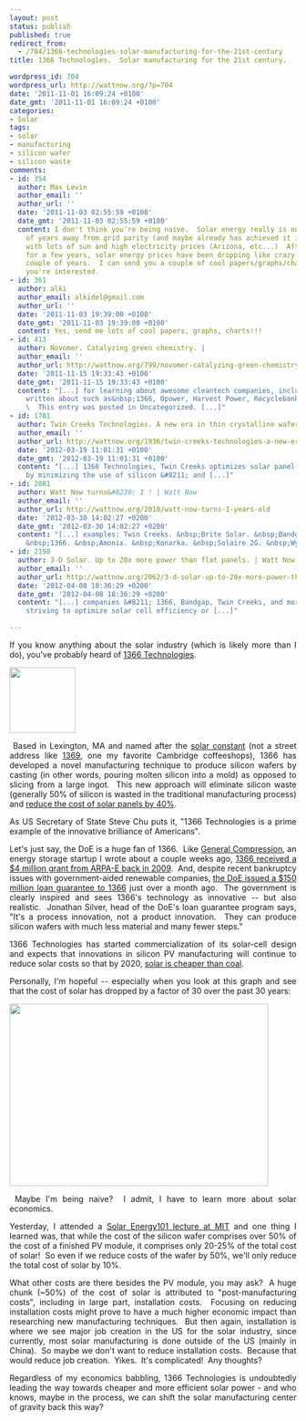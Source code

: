 ```yaml
---
layout: post
status: publish
published: true
redirect_from:
  - /704/1366-technologies-solar-manufacturing-for-the-21st-century
title: 1366 Technologies.  Solar manufacturing for the 21st century.

wordpress_id: 704
wordpress_url: http://wattnow.org/?p=704
date: '2011-11-01 16:09:24 +0100'
date_gmt: '2011-11-01 16:09:24 +0100'
categories:
- Solar
tags:
- solar
- manufacturing
- silicon wafer
- silicon waste
comments:
- id: 354
  author: Max Levin
  author_email: ''
  author_url: ''
  date: '2011-11-03 02:55:59 +0100'
  date_gmt: '2011-11-03 02:55:59 +0100'
  content: I don't think you're being naive.  Solar energy really is only a couple
    of years away from grid parity (and maybe already has achieved it in some places
    with lots of sun and high electricity prices (Arizona, etc...)  After stalling
    for a few years, solar energy prices have been dropping like crazy over the past
    couple of years.  I can send you a couple of cool papers/graphs/charts about if
    you're interested.
- id: 361
  author: alki
  author_email: alkidel@gmail.com
  author_url: ''
  date: '2011-11-03 19:39:00 +0100'
  date_gmt: '2011-11-03 19:39:00 +0100'
  content: Yes, send me lots of cool papers, graphs, charts!!!
- id: 413
  author: Novomer. Catalyzing green chemistry. |
  author_email: ''
  author_url: http://wattnow.org/799/novomer-catalyzing-green-chemistry
  date: '2011-11-15 19:33:43 +0100'
  date_gmt: '2011-11-15 19:33:43 +0100'
  content: "[...] for learning about awesome cleantech companies, including many I&#8217;ve
    written about such as&nbsp;1366, Opower, Harvest Power, Recyclebank, and&nbsp;RelayRides.
    \  This entry was posted in Uncategorized. [...]"
- id: 1781
  author: Twin Creeks Technologies. A new era in thin crystalline wafers. | Watt Now
  author_email: ''
  author_url: http://wattnow.org/1936/twin-creeks-technologies-a-new-era-in-thin-crystalline-wafers
  date: '2012-03-19 11:01:31 +0100'
  date_gmt: '2012-03-19 11:01:31 +0100'
  content: "[...] 1366 Technologies, Twin Creeks optimizes solar panel manufacturing
    by minimizing the use of silicon &#8211; and [...]"
- id: 2081
  author: Watt Now turns&#8230; 1 ! | Watt Now
  author_email: ''
  author_url: http://wattnow.org/2010/watt-now-turns-1-years-old
  date: '2012-03-30 14:02:27 +0200'
  date_gmt: '2012-03-30 14:02:27 +0200'
  content: "[...] examples: Twin Creeks. &nbsp;Brite Solar. &nbsp;Bandgap Engineering.
    &nbsp;1366. &nbsp;Amonix. &nbsp;Konarka. &nbsp;Solaire 2G. &nbsp;Wysips. [...]"
- id: 2198
  author: 3-D Solar. Up to 20x more power than flat panels. | Watt Now
  author_email: ''
  author_url: http://wattnow.org/2062/3-d-solar-up-to-20x-more-power-than-flat-panels
  date: '2012-04-08 18:36:29 +0200'
  date_gmt: '2012-04-08 18:36:29 +0200'
  content: "[...] companies &#8211; 1366, Bandgap, Twin Creeks, and more &#8211; are
    striving to optimize solar cell efficiency or [...]"

---
```

<p style="text-align: justify;">If you know anything about the solar industry (which is likely more than I do), you've probably heard of <a href="http://www.1366tech.com/">1366 Technologies</a>.</p>
<p style="text-align: justify;"><a href="{{ 'assets/from-wordpress/uploads/2011/11/1366.jpg' | relative_url }}"><img class="size-full wp-image-705 alignnone" title="1366" src="{{ 'assets/from-wordpress/uploads/2011/11/1366.jpg' | relative_url }}" alt="" width="116" height="115" /></a></p>
<p style="text-align: justify;">&nbsp;Based in Lexington, MA and named after the <a href="http://en.wikipedia.org/wiki/Solar_constant">solar constant</a>&nbsp;(not a street address like <a href="http://www.1369coffeehouse.com/">1369</a>, one my favorite Cambridge coffeeshops), 1366 has developed a novel manufacturing technique to produce silicon wafers by casting (in other words, pouring molten silicon into a mold) as opposed to slicing from a large ingot. &nbsp;This new approach will eliminate silicon waste (generally 50% of silicon is wasted in the traditional manufacturing process) and <a href="http://green.blogs.nytimes.com/2010/10/19/a-cheaper-route-to-solar-cells/">reduce the cost of solar panels by 40%</a>.</p>
<p style="text-align: justify;">As US Secretary of State Steve Chu puts it, "1366 Technologies is a prime example of the innovative brilliance of Americans".</p>
<p style="text-align: justify;">Let's just say, the DoE is a huge fan of 1366. &nbsp;Like <a title="General Compression.  Expanding clean power." href="http://wattnow.org/379/general-compression-expanding-clean-power">General Compression</a>, an energy storage startup I wrote about a couple weeks ago, <a href="http://arpa-e.energy.gov/Media/News/tabid/83/vw/1/ItemID/26/Default.aspx">1366 received a $4 million grant from ARPA-E back in 2009</a>. &nbsp;And, despite recent bankruptcy issues with government-aided renewable companies, <a href="http://www.nytimes.com/2011/09/08/business/energy-environment/2-more-solar-companies-get-us-loan-backing.html?_r=1">the DoE issued a $150 million loan guarantee to 1366</a>&nbsp;just over a month ago. &nbsp;The government is clearly inspired and sees 1366's technology as innovative -- but also realistic. &nbsp;Jonathan Silver, head of the DoE's loan guarantee program says, "It's a process innovation, not a product innovation. &nbsp;They can produce silicon wafers with much less material and many fewer steps."</p>
<p style="text-align: justify;">1366 Technologies has started commercialization of its solar-cell design and expects that innovations in silicon PV manufacturing will continue to reduce solar costs so that by 2020, <a href="http://www.1366tech.com/why-silicon/reaching-coal-parity/">solar is cheaper than coal</a>.</p>
<p style="text-align: justify;">Personally, I'm hopeful -- especially when you look at this graph and see that the cost of solar has dropped by a factor of 30 over the past 30 years:</p>
<p style="text-align: justify;"><a href="{{ 'assets/from-wordpress/uploads/2011/11/solarcostsgraph.jpg' | relative_url }}"><img class="size-full wp-image-706 alignnone" title="solarcostsgraph" src="{{ 'assets/from-wordpress/uploads/2011/11/solarcostsgraph.jpg' | relative_url }}" alt="" width="454" height="320" /></a></p>
<p style="text-align: justify;">&nbsp;Maybe I'm being naive? &nbsp;I admit, I have to learn more about solar economics.</p>
<p style="text-align: justify;">Yesterday, I attended a <a href="http://www.mitenergyclub.org/events-and-programs/energy-101">Solar Energy101 lecture at MIT</a> and one thing I learned was, that while the cost of the silicon wafer comprises over 50% of the cost of a finished PV module, it comprises only 20-25% of the total cost of solar! &nbsp;So even if we reduce costs of the wafer by 50%, we'll only reduce the total cost of solar by 10%.</p>
<p style="text-align: justify;">What other costs are there besides the PV module, you may ask? &nbsp;A huge chunk (~50%) of the cost of solar is attributed to "post-manufacturing costs", including in large part, installation costs. &nbsp;Focusing on reducing installation costs might prove to have a much higher economic impact than researching new manufacturing techniques. &nbsp;But then again, installation is where we see major job creation in the US for the solar industry, since currently, most solar manufacturing is done outside of the US (mainly in China). &nbsp;So maybe we don't want to reduce installation costs. &nbsp;Because that would reduce job creation. &nbsp;Yikes. &nbsp;It's complicated! &nbsp;Any thoughts?</p>
<p style="text-align: justify;">Regardless of my economics babbling, 1366 Technologies is undoubtedly leading the way towards cheaper and more efficient solar power - and who knows, maybe in the process, we can shift the solar manufacturing center of gravity back this way?</p>
